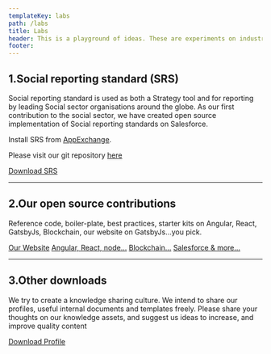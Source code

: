 ```yaml
---
templateKey: labs
path: /labs
title: Labs
header: This is a playground of ideas. These are experiments on industry solutions, design ideas, technology solutions, and simple templates.
footer:
---
```


## 1.Social reporting standard (SRS)

Social reporting standard is used as both a Strategy tool and for reporting by leading Social sector organisations around the globe. As our first contribution to the social sector, we have created open source implementation of Social reporting standards on Salesforce.

Install SRS from [AppExchange](https://appexchange.salesforce.com/listingDetail?listingId=a0N30000000qFtMEAU).

Please visit our git repository [here](https://github.com/khyateh)

<div class="sm:text-justify md:text-center">
<a href="https://appexchange.salesforce.com/listingDetail?listingId=a0N30000000qFtMEAU" target="_blank" class="rectButton text-primary no-underline text-center">Download SRS</a>
</div>
<div class="p-2">
   <hr class="line w-full" />
</div>

## 2.Our open source contributions

Reference code, boiler-plate, best practices, starter kits on Angular, React, GatsbyJs, Blockchain, our website on GatsbyJs...you pick.

<div class="text-center flex flex-wrap justify-center">
<a href="https://github.com/finite-loop" target="_blank" class="rectButton mx-2 text-primary no-underline text-center my-1">Our Website</a>
    <a href="https://github.com/partha360" target="_blank" class="rectButton mx-2 text-primary no-underline text-center my-1">Angular, React, node...</a>
    <a href="https://github.com/shashiks" target="_blank" class="rectButton mx-2 text-primary no-underline text- my-1">Blockchain...</a>
        <a href="https://github.com/khyateh" target="_blank" class="rectButton mx-2 text-primary no-underline text-center my-1">Salesforce & more...</a>
</div>
<div class="p-2">
   <hr class="line w-full" />
</div>

## 3.Other downloads

We try to create a knowledge sharing culture. We intend to share our profiles, useful internal documents and templates freely. Please share your thoughts on our knowledge assets, and suggest us ideas to increase, and improve quality content

<div class="text-center">
<a href="https://www.finiteloop.io/wp-content/uploads/2016/02/Khyateh-Presentation.pdf" target="_blank" class="rectButton text-primary no-underline text-center">Download Profile</a>
</div>
